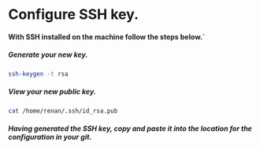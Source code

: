 # Configure SSH key.

#### With SSH installed on the machine follow the steps below.`

##### Generate your new key.

``` bash
ssh-keygen -t rsa
```

##### View your new public key.
``` bash
cat /home/renan/.ssh/id_rsa.pub
```

##### Having generated the SSH key, copy and paste it into the location for the configuration in your git.
